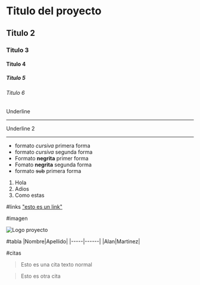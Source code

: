 # Titulo del proyecto
## Titulo 2
### Titulo 3
#### Titulo 4
##### Titulo 5
###### Titulo 6
Underline
___________


Underline 2
___________

- formato *cursiva* primera forma
- formato _cursiva_ segunda forma
- Formato **negrita** primer forma
- Fomato __negrita__ segunda forma
- formato ~~sub~~ primera forma

1. Hola
2. Adios
3. Como estas

#links
<a href=https://classroom.google.com/u/0/c/MTI2NDAxMTI2NDIy/> "esto  es un link" </a> 

#imagen

![Logo proyecto](https://estaticos.muyinteresante.es/uploads/images/gallery/59c4f5655bafe82c692a7052/gato-marron-redes.jpg)


#tabla 
|Nombre|Apellido|
|-----|------|
|Alan|Martinez|

#citas
 
 > Esto es una cita
 texto normal
 
 > Esto es otra cita
